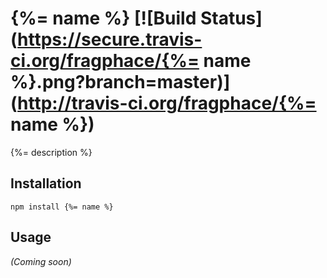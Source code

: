 # {%= name %} [![Build Status](https://secure.travis-ci.org/fragphace/{%= name %}.png?branch=master)](http://travis-ci.org/fragphace/{%= name %})

{%= description %}

## Installation

```
npm install {%= name %}
```

## Usage

_(Coming soon)_
